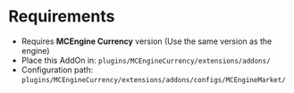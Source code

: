 # Requirements

- Requires **MCEngine Currency** version (Use the same version as the engine)
- Place this AddOn in: `plugins/MCEngineCurrency/extensions/addons/`
- Configuration path: `plugins/MCEngineCurrency/extensions/addons/configs/MCEngineMarket/`

